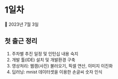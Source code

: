 # 1일차

📅 2023년 7월 3일

## 첫 출근 정리
1. 주차별 추진 일정 및 인턴십 내용 숙지
2. 개발 툴(IDE) 설치 및 개발환경 구축
3. 영상처리: 웹캠(사진) 불러오기, 픽셀 연산, 이미지 이진화
4. 딥러닝: mnist 데이터셋을 이용한 손글씨 숫자 인식